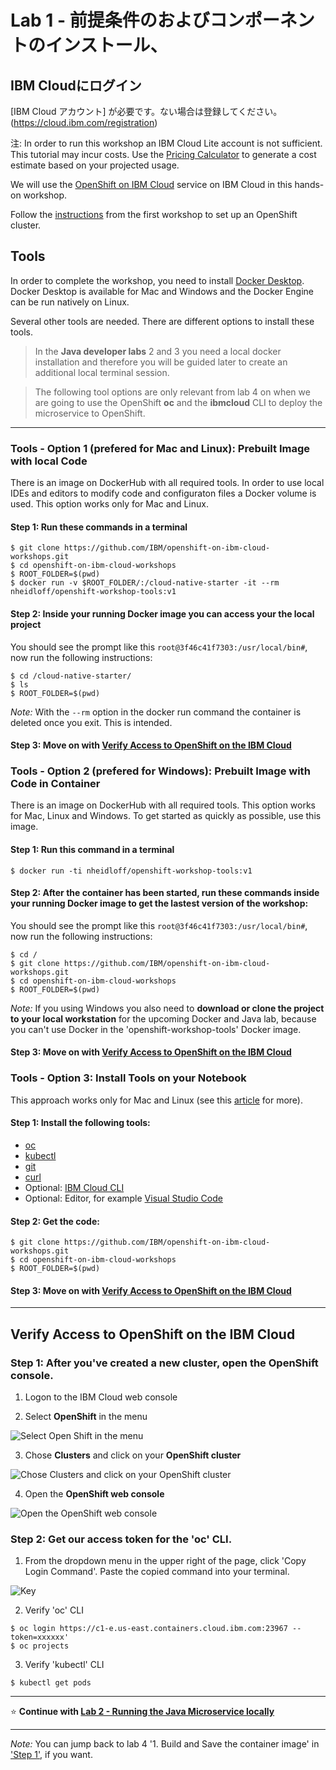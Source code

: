 # Lab 1 - 前提条件のおよびコンポーネントのインストール、

## IBM Cloudにログイン

[IBM Cloud アカウント] が必要です。ない場合は登録してください。 (https://cloud.ibm.com/registration)

注: In order to run this workshop an IBM Cloud Lite account is not sufficient. This tutorial may incur costs. Use the [Pricing Calculator](https://cloud.ibm.com/estimator/review) to generate a cost estimate based on your projected usage.

We will use the [OpenShift on IBM Cloud](https://cloud.ibm.com/kubernetes/catalog/openshiftcluster) service on IBM Cloud in this hands-on workshop.


Follow the [instructions](../../1-understanding-openshift#part-2-create-cluster-on-the-ibm-cloud) from the first workshop to set up an OpenShift cluster.

## Tools

In order to complete the workshop, you need to install [Docker Desktop](https://docs.docker.com/install/). Docker Desktop is available for Mac and Windows and the Docker Engine can be run natively on Linux.

Several other tools are needed. There are different options to install these tools.

>In the **Java developer labs** 2 and 3 you need a local docker installation and therefore you will be guided later to create an additional local terminal session. 

> The following tool options are only relevant from lab 4 on when we are going to use the OpenShift **oc** and the **ibmcloud** CLI to deploy the microservice to OpenShift.

---

### Tools - Option 1 (prefered for Mac and Linux): Prebuilt Image with local Code

There is an image on DockerHub with all required tools. In order to use local IDEs and editors to modify code and configuraton files a Docker volume is used. This option  works only for Mac and Linux.

#### Step 1: Run these commands in a terminal

```
$ git clone https://github.com/IBM/openshift-on-ibm-cloud-workshops.git
$ cd openshift-on-ibm-cloud-workshops
$ ROOT_FOLDER=$(pwd)
$ docker run -v $ROOT_FOLDER/:/cloud-native-starter -it --rm nheidloff/openshift-workshop-tools:v1
```

#### Step 2: Inside your running Docker image you can access your the local project 

You should see the prompt like this `root@3f46c41f7303:/usr/local/bin#`, now run the following instructions:

```
$ cd /cloud-native-starter/
$ ls
$ ROOT_FOLDER=$(pwd)
```

_Note:_ With the `--rm` option in the docker run command the container is deleted once you exit. This is intended.

#### Step 3: Move on with [Verify Access to OpenShift on the IBM Cloud](./1-prereqs.md#verify-access-to-openshift-on-the-ibm-cloud)


### Tools - Option 2 (prefered for Windows): Prebuilt Image with Code in Container

There is an image on DockerHub with all required tools. This option works for Mac, Linux and Windows. To get started as quickly as possible, use this image.

#### Step 1: Run this command in a terminal

```
$ docker run -ti nheidloff/openshift-workshop-tools:v1
```

#### Step 2: After the container has been started, run these commands inside your running Docker image to get the lastest version of the workshop:

You should see the prompt like this `root@3f46c41f7303:/usr/local/bin#`, now run the following instructions:

```
$ cd /
$ git clone https://github.com/IBM/openshift-on-ibm-cloud-workshops.git
$ cd openshift-on-ibm-cloud-workshops
$ ROOT_FOLDER=$(pwd)
```

_Note:_ If you using Windows you also need to **download or clone the project to your local workstation** for the upcoming Docker and Java lab, because you can't use Docker in the 'openshift-workshop-tools' Docker image.

#### Step 3: Move on with [Verify Access to OpenShift on the IBM Cloud](./1-prereqs.md#verify-access-to-openshift-on-the-ibm-cloud)


### Tools - Option 3: Install Tools on your Notebook

This approach works only for Mac and Linux (see this [article](https://suedbroecker.net/2019/08/27/definition-of-a-dockerfile-to-use-bash-scripts-on-a-windows-10-machine-for-our-cloud-native-starter-workshop/) for more).

#### Step 1: Install the following tools:

- [oc](https://cloud.ibm.com/docs/containers?topic=containers-cs_cli_install#cli_oc)
- [kubectl](https://kubernetes.io/docs/tasks/tools/install-kubectl/)
- [git](https://git-scm.com/book/en/v2/Getting-Started-Installing-Git) 
- [curl](https://curl.haxx.se/download.html)
- Optional: [IBM Cloud CLI](https://cloud.ibm.com/docs/home/tools)
- Optional: Editor, for example [Visual Studio Code](https://code.visualstudio.com/) 

#### Step 2: Get the code:

```
$ git clone https://github.com/IBM/openshift-on-ibm-cloud-workshops.git
$ cd openshift-on-ibm-cloud-workshops
$ ROOT_FOLDER=$(pwd)
```

#### Step 3: Move on with [Verify Access to OpenShift on the IBM Cloud](./1-prereqs.md#verify-access-to-openshift-on-the-ibm-cloud)

---

## Verify Access to OpenShift on the IBM Cloud

### Step 1: After you've created a new cluster, open the OpenShift console. 

1. Logon to the IBM Cloud web console

2. Select **OpenShift** in the menu

![Select Open Shift in the menu](images/os-registry-01.png)

3. Chose **Clusters** and click on your **OpenShift cluster**

![Chose Clusters and click on your OpenShift cluster](images/os-registry-02.png)

4. Open the **OpenShift web console**

![Open the OpenShift web console](images/os-registry-03.png)

### Step 2: Get our access token for the 'oc' CLI. 


1. From the dropdown menu in the upper right of the page, click 'Copy Login Command'. Paste the copied command into your terminal.

![Key](images/os-key-01.png)

2. Verify 'oc' CLI

```
$ oc login https://c1-e.us-east.containers.cloud.ibm.com:23967 --token=xxxxxx'
$ oc projects
```

3. Verify 'kubectl' CLI

```
$ kubectl get pods
```
---

:star: __Continue with [Lab 2 - Running the Java Microservice locally](./2-docker.md#lab-2---running-the-java-microservice-locally)__ 

---

_Note:_ You can jump back to lab 4 '1. Build and Save the container image' in ['Step 1'](./4-openshift.md#step-1-create-an-open-shift-project), if you want.


